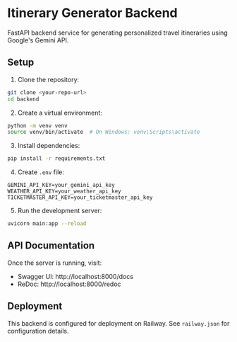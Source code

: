 # Itinerary Generator Backend

FastAPI backend service for generating personalized travel itineraries using Google's Gemini API.

## Setup

1. Clone the repository:
```bash
git clone <your-repo-url>
cd backend
```

2. Create a virtual environment:
```bash
python -m venv venv
source venv/bin/activate  # On Windows: venv\Scripts\activate
```

3. Install dependencies:
```bash
pip install -r requirements.txt
```

4. Create `.env` file:
```env
GEMINI_API_KEY=your_gemini_api_key
WEATHER_API_KEY=your_weather_api_key
TICKETMASTER_API_KEY=your_ticketmaster_api_key
```

5. Run the development server:
```bash
uvicorn main:app --reload
```

## API Documentation

Once the server is running, visit:
- Swagger UI: http://localhost:8000/docs
- ReDoc: http://localhost:8000/redoc

## Deployment

This backend is configured for deployment on Railway. See `railway.json` for configuration details. 
